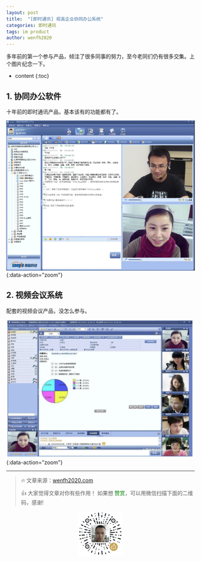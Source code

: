 ```yaml
---
layout: post
title:  "[即时通讯] 视高企业协同办公系统"
categories: 即时通讯
tags: im product
author: wenfh2020
--- 
```


多年前的第一个参与产品，倾注了很多同事的努力，至今老同们仍有很多交集。上个图片纪念一下。



* content
{:toc}

## 1. 协同办公软件

十年前的即时通讯产品，基本该有的功能都有了。

![协同办公软件](/images/2020-06-03-11-26-10.png){:data-action="zoom"}

## 2. 视频会议系统

配套的视频会议产品，没怎么参与。

![视频会议](/images/2020-06-03-11-28-13.png){:data-action="zoom"}

---

> 🔥 文章来源：[wenfh2020.com](https://wenfh2020.com/2020/06/03/im-product/)
>
> 👍 大家觉得文章对你有些作用！ 如果想 <font color=green>赞赏</font>，可以用微信扫描下面的二维码，感谢!
<div align=center><img src="/images/2020-08-06-15-49-47.png" width="120"/></div>
